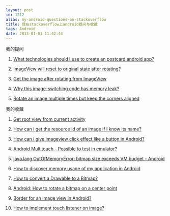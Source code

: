 ```yaml
---
layout: post
id: 1212
alias: my-android-questions-on-stackoverflow
title: 我在stackoverflow上android提问与收藏
tags: Android
date: 2013-01-01 11:42:44
---
```


我的提问

1.  [What technologies should I use to create an postcard android app?](http://stackoverflow.com/questions/12137527/what-technologies-should-i-use-to-create-an-postcard-android-app)

2.  [ImageView will reset to original state after rotating?](http://stackoverflow.com/questions/12156171/imageview-will-reset-to-original-state-after-rotating)

3.  [Get the image after rotating from ImageView](http://stackoverflow.com/questions/12156891/get-the-image-after-rotating-from-imageview)

4.  [Why this image-switching code has memory leak?](http://stackoverflow.com/questions/12159852/why-this-image-switching-code-has-memory-leak)

5.  [Rotate an image multiple times but keep the corners aligned](http://stackoverflow.com/questions/12163801/rotate-an-image-multiple-times-but-keep-the-corners-aligned)

我的收藏

1.  [Get root view from current activity](http://stackoverflow.com/questions/4486034/get-root-view-from-current-activity)

2.  [How can i get the resource id of an image if I know its name?](http://stackoverflow.com/questions/3042961/how-can-i-get-the-resource-id-of-an-image-if-i-know-its-name)

3.  [How can i give imageview click effect like a button in Android?](http://stackoverflow.com/questions/4617898/how-can-i-give-imageview-click-effect-like-a-button-in-android)

4.  [Android Multitouch - Possible to test in emulator?](http://stackoverflow.com/questions/2082707/android-multitouch-possible-to-test-in-emulator)

5.  [java.lang.OutOfMemoryError: bitmap size exceeds VM budget - Android](http://stackoverflow.com/questions/1949066/java-lang-outofmemoryerror-bitmap-size-exceeds-vm-budget-android)

6.  [How to discover memory usage of my application in Android](http://stackoverflow.com/questions/2298208/how-to-discover-memory-usage-of-my-application-in-android)

7.  [How to convert a Drawable to a Bitmap?](http://stackoverflow.com/questions/3035692/how-to-convert-a-drawable-to-a-bitmap)

8.  [Android: How to rotate a bitmap on a center point](http://stackoverflow.com/questions/4166917/android-how-to-rotate-a-bitmap-on-a-center-point)

9.  [Border for an Image view in Android?](http://stackoverflow.com/questions/3263611/border-for-an-image-view-in-android)

10.  [How to implement touch listener on image?](http://stackoverflow.com/questions/4207067/how-to-implement-touch-listener-on-image)
